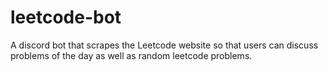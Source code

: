 # leetcode-bot
A discord bot that scrapes the Leetcode website so that users can discuss problems of the day as well as random leetcode problems. 
